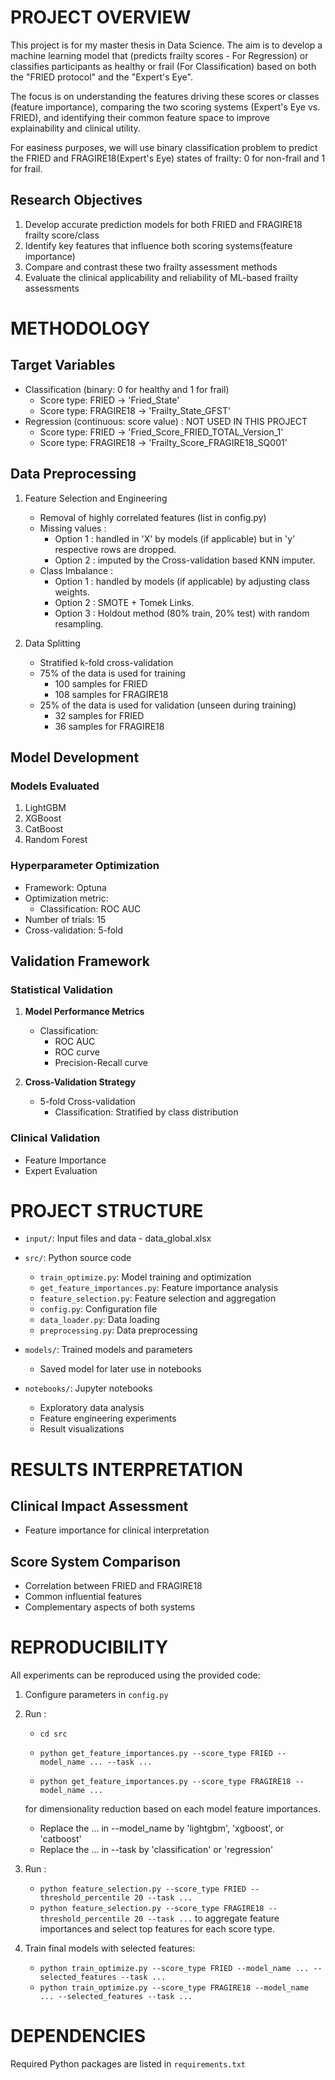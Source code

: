 # PROJECT OVERVIEW
This project is for my master thesis in Data Science. The aim is to develop a machine learning model that (predicts frailty scores - For Regression) or classifies participants as healthy or frail (For Classification) based on both the "FRIED protocol" and the "Expert's Eye". 

The focus is on understanding the features driving these scores or classes (feature importance), comparing the two scoring systems (Expert's Eye vs. FRIED), and identifying their common feature space to improve explainability and clinical utility.

For easiness purposes, we will use binary classification problem to predict the FRIED and FRAGIRE18(Expert's Eye) states of frailty: 0 for non-frail and 1 for frail. 

## Research Objectives
1. Develop accurate prediction models for both FRIED and FRAGIRE18 frailty score/class
2. Identify key features that influence both scoring systems(feature importance)
3. Compare and contrast these two frailty assessment methods
4. Evaluate the clinical applicability and reliability of ML-based frailty assessments

# METHODOLOGY

## Target Variables
- Classification (binary: 0 for healthy and 1 for frail)
   - Score type: FRIED -> 'Fried_State'
   - Score type: FRAGIRE18 -> 'Frailty_State_GFST'
- Regression (continuous: score value) : NOT USED IN THIS PROJECT
   - Score type: FRIED -> 'Fried_Score_FRIED_TOTAL_Version_1'
   - Score type: FRAGIRE18 -> 'Frailty_Score_FRAGIRE18_SQ001'

## Data Preprocessing
1. Feature Selection and Engineering
   - Removal of highly correlated features (list in config.py)
   - Missing values :
      - Option 1 : handled in 'X' by models (if applicable) but in 'y' respective rows are dropped.
      - Option 2 : imputed by the Cross-validation based KNN imputer.
   - Class Imbalance :
      - Option 1 : handled by models (if applicable) by adjusting class weights.
      - Option 2 : SMOTE + Tomek Links.
      - Option 3 : Holdout method (80% train, 20% test) with random resampling.


2. Data Splitting
   - Stratified k-fold cross-validation
   - 75% of the data is used for training
      - 100 samples for FRIED
      - 108 samples for FRAGIRE18
   - 25% of the data is used for validation (unseen during training)
      - 32 samples for FRIED
      - 36 samples for FRAGIRE18

## Model Development

### Models Evaluated
1. LightGBM
2. XGBoost
3. CatBoost
4. Random Forest

### Hyperparameter Optimization
- Framework: Optuna
- Optimization metric: 
   - Classification: ROC AUC
- Number of trials: 15
- Cross-validation: 5-fold

## Validation Framework

### Statistical Validation

1. **Model Performance Metrics**
   - Classification:
     - ROC AUC
     - ROC curve
     - Precision-Recall curve

2. **Cross-Validation Strategy**
   - 5-fold Cross-validation
      - Classification: Stratified by class distribution

### Clinical Validation
 - Feature Importance
 - Expert Evaluation

# PROJECT STRUCTURE
- `input/`: Input files and data
      - data_global.xlsx

- `src/`: Python source code
  - `train_optimize.py`: Model training and optimization
  - `get_feature_importances.py`: Feature importance analysis
  - `feature_selection.py`: Feature selection and aggregation
  - `config.py`: Configuration file
  - `data_loader.py`: Data loading
  - `preprocessing.py`: Data preprocessing

- `models/`: Trained models and parameters
  - Saved model for later use in notebooks

- `notebooks/`: Jupyter notebooks
  - Exploratory data analysis
  - Feature engineering experiments
  - Result visualizations

# RESULTS INTERPRETATION

## Clinical Impact Assessment
- Feature importance for clinical interpretation

## Score System Comparison
- Correlation between FRIED and FRAGIRE18
- Common influential features
- Complementary aspects of both systems

# REPRODUCIBILITY
All experiments can be reproduced using the provided code:
1. Configure parameters in `config.py`
2. Run :
      - `cd src`
      - `python get_feature_importances.py --score_type FRIED --model_name ... --task ...`

      - `python get_feature_importances.py --score_type FRAGIRE18 --model_name ...`

   for dimensionality reduction based on each model feature importances.
      - Replace the ... in --model_name by 'lightgbm', 'xgboost', or 'catboost'
      - Replace the ... in --task by 'classification' or 'regression'

3. Run :
      - `python feature_selection.py --score_type FRIED --threshold_percentile 20 --task ...`
      - `python feature_selection.py --score_type FRAGIRE18 --threshold_percentile 20 --task ...`
   to aggregate feature importances and select top features for each score type.

4. Train final models with selected features:
      - `python train_optimize.py --score_type FRIED --model_name ... --selected_features --task ...`
      - `python train_optimize.py --score_type FRAGIRE18 --model_name ... --selected_features --task ...`

# DEPENDENCIES
Required Python packages are listed in `requirements.txt`